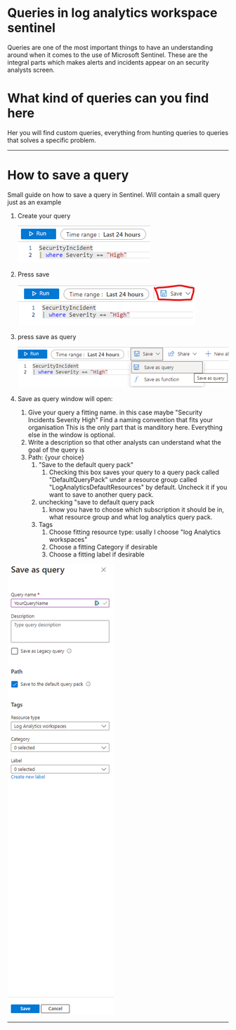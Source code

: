 # Queries in log analytics workspace sentinel 
Queries are one of the most important things to have an understanding around when it comes to the use of Microsoft Sentinel. These are the integral parts which makes alerts and incidents appear on an security analysts screen. 

# What kind of queries can you find here

Her you will find custom queries, everything from hunting queries to queries that solves a specific problem. 

---

# How to save a query
Small guide on how to save a query in Sentinel. Will contain a small query just as an example 

1. Create your query

    ![](images/image_query.png)
2. Press save 
   

    ![Alt text](images/image_saveQuery.png)
3. press save as query
   

    ![Alt text](images/image_asQuery.png)
4. Save as query window will open: 
   1. Give your query a fitting name. in this case maybe "Security Incidents Severity High" Find a naming convention that fits your organisation
   This is the only part that is manditory here. Everything else in the window is optional. 
   2. Write a description so that other analysts can understand what the goal of the query is 
   3. Path: {your choice}
      1. "Save to the default query pack" 
         1. Checking this box saves your query to a query pack called "DefaultQueryPack" under a resource group called "LogAnalyticsDefaultResources" by default. Uncheck it if you want to save to another query pack.
      2. unchecking "save to default query pack 
         1. know you have to choose which subscription it should be in, what resource group and what log analytics query pack. 
      3. Tags
         1. Choose fitting resource type: usally I choose "log Analytics workspaces"
         2. Choose a fitting Category if desirable
         3. Choose a fitting label if desirable

![Alt text](images/image_saveQueryWindow.png)

---